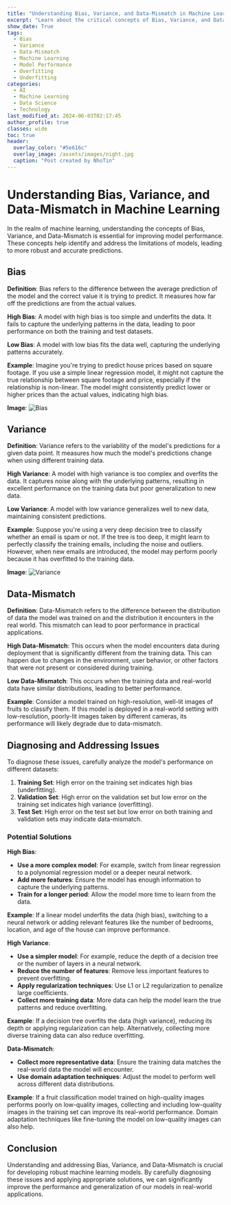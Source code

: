 ```yaml
---
title: "Understanding Bias, Variance, and Data-Mismatch in Machine Learning"
excerpt: "Learn about the critical concepts of Bias, Variance, and Data-Mismatch, their impact on machine learning models, and how to diagnose and address these issues to improve model performance."
show_date: True
tags:
  - Bias
  - Variance
  - Data-Mismatch
  - Machine Learning
  - Model Performance
  - Overfitting
  - Underfitting
categories:
  - AI
  - Machine Learning
  - Data Science
  - Technology
last_modified_at: 2024-06-03T02:17:45
author_profile: true
classes: wide 
toc: true
header:
  overlay_color: "#5e616c"
  overlay_image: /assets/images/night.jpg
  caption: "Post created by NhoTin"
---
```


# Understanding Bias, Variance, and Data-Mismatch in Machine Learning

In the realm of machine learning, understanding the concepts of Bias, Variance, and Data-Mismatch is essential for improving model performance. These concepts help identify and address the limitations of models, leading to more robust and accurate predictions.

## Bias

**Definition**:
Bias refers to the difference between the average prediction of the model and the correct value it is trying to predict. It measures how far off the predictions are from the actual values.

**High Bias**:
A model with high bias is too simple and underfits the data. It fails to capture the underlying patterns in the data, leading to poor performance on both the training and test datasets.

**Low Bias**:
A model with low bias fits the data well, capturing the underlying patterns accurately.

**Example**:
Imagine you're trying to predict house prices based on square footage. If you use a simple linear regression model, it might not capture the true relationship between square footage and price, especially if the relationship is non-linear. The model might consistently predict lower or higher prices than the actual values, indicating high bias.

**Image**:
![Bias](https://LTNhoTin.github.io/assets/images/post/bias.png)

## Variance

**Definition**:
Variance refers to the variability of the model's predictions for a given data point. It measures how much the model's predictions change when using different training data.

**High Variance**:
A model with high variance is too complex and overfits the data. It captures noise along with the underlying patterns, resulting in excellent performance on the training data but poor generalization to new data.

**Low Variance**:
A model with low variance generalizes well to new data, maintaining consistent predictions.

**Example**:
Suppose you're using a very deep decision tree to classify whether an email is spam or not. If the tree is too deep, it might learn to perfectly classify the training emails, including the noise and outliers. However, when new emails are introduced, the model may perform poorly because it has overfitted to the training data.

**Image**:
![Variance](https://LTNhoTin.github.io/assets/images/post/variance.png)

## Data-Mismatch

**Definition**:
Data-Mismatch refers to the difference between the distribution of data the model was trained on and the distribution it encounters in the real world. This mismatch can lead to poor performance in practical applications.

**High Data-Mismatch**:
This occurs when the model encounters data during deployment that is significantly different from the training data. This can happen due to changes in the environment, user behavior, or other factors that were not present or considered during training.

**Low Data-Mismatch**:
This occurs when the training data and real-world data have similar distributions, leading to better performance.

**Example**:
Consider a model trained on high-resolution, well-lit images of fruits to classify them. If this model is deployed in a real-world setting with low-resolution, poorly-lit images taken by different cameras, its performance will likely degrade due to data-mismatch.

## Diagnosing and Addressing Issues

To diagnose these issues, carefully analyze the model's performance on different datasets:

1. **Training Set**: High error on the training set indicates high bias (underfitting).
2. **Validation Set**: High error on the validation set but low error on the training set indicates high variance (overfitting).
3. **Test Set**: High error on the test set but low error on both training and validation sets may indicate data-mismatch.

### Potential Solutions

**High Bias**:
- **Use a more complex model**: For example, switch from linear regression to a polynomial regression model or a deeper neural network.
- **Add more features**: Ensure the model has enough information to capture the underlying patterns.
- **Train for a longer period**: Allow the model more time to learn from the data.

**Example**:
If a linear model underfits the data (high bias), switching to a neural network or adding relevant features like the number of bedrooms, location, and age of the house can improve performance.

**High Variance**:
- **Use a simpler model**: For example, reduce the depth of a decision tree or the number of layers in a neural network.
- **Reduce the number of features**: Remove less important features to prevent overfitting.
- **Apply regularization techniques**: Use L1 or L2 regularization to penalize large coefficients.
- **Collect more training data**: More data can help the model learn the true patterns and reduce overfitting.

**Example**:
If a decision tree overfits the data (high variance), reducing its depth or applying regularization can help. Alternatively, collecting more diverse training data can also reduce overfitting.

**Data-Mismatch**:
- **Collect more representative data**: Ensure the training data matches the real-world data the model will encounter.
- **Use domain adaptation techniques**: Adjust the model to perform well across different data distributions.

**Example**:
If a fruit classification model trained on high-quality images performs poorly on low-quality images, collecting and including low-quality images in the training set can improve its real-world performance. Domain adaptation techniques like fine-tuning the model on low-quality images can also help.

## Conclusion

Understanding and addressing Bias, Variance, and Data-Mismatch is crucial for developing robust machine learning models. By carefully diagnosing these issues and applying appropriate solutions, we can significantly improve the performance and generalization of our models in real-world applications.
